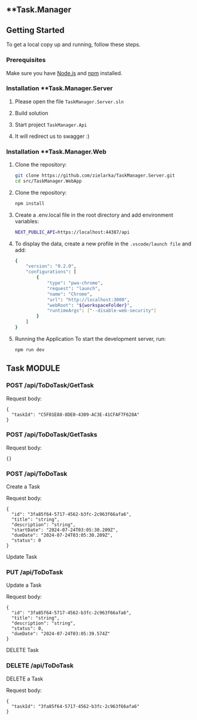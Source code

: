 
**Task.Manager
---

## Getting Started

To get a local copy up and running, follow these steps.

### Prerequisites

Make sure you have [Node.js](https://nodejs.org/en/) and [npm](https://www.npmjs.com/) installed.

### Installation **Task.Manager.Server

1. Please open the file ```TaskManager.Server.sln``` 

2. Build solution 

3. Start project ```TaskManager.Api``` 

4. It will redirect us to swagger :)

### Installation **Task.Manager.Web

1. Clone the repository:

   ```bash
   git clone https://github.com/zielarka/TaskManager.Server.git
   cd src/TaskManager.WebApp

2. Clone the repository:
    ```bash
   npm install

3. Create a .env.local file in the root directory and add environment variables:
    ```bash
    NEXT_PUBLIC_API=https://localhost:44387/api
 
4. To display the data, create a new profile in the ```.vscode/launch file``` and add:
    ```bash
    {
        "version": "0.2.0",
        "configurations": [
            {
                "type": "pwa-chrome",
                "request": "launch",
                "name": "Chrome",
                "url": "http://localhost:3000",
                "webRoot": "${workspaceFolder}",
                "runtimeArgs": ["--disable-web-security"]
            }
        ]
    }


4. Running the Application To start the development server, run:
    ```bash
    npm run dev


## Task MODULE 

### POST /api/ToDoTask/GetTask

Request body:
```
{
  "taskId": "C5F01E88-8DE0-4309-AC3E-41CFAF7F628A"
}
```

### POST /api/ToDoTask/GetTasks

Request body:
```
{}
```
### POST /api/ToDoTask
Create a Task

Request body:
```
{
  "id": "3fa85f64-5717-4562-b3fc-2c963f66afa6",
  "title": "string",
  "description": "string",
  "startDate": "2024-07-24T03:05:30.209Z",
  "dueDate": "2024-07-24T03:05:30.209Z",
  "status": 0
}
```
Update Task

### PUT /api/ToDoTask
Update a Task

Request body:
```
{
  "id": "3fa85f64-5717-4562-b3fc-2c963f66afa6",
  "title": "string",
  "description": "string",
  "status": 0,
  "dueDate": "2024-07-24T03:05:39.574Z"
}
```

DELETE Task

### DELETE /api/ToDoTask
DELETE a Task

Request body:
```
{
  "taskId": "3fa85f64-5717-4562-b3fc-2c963f66afa6"
}
```
